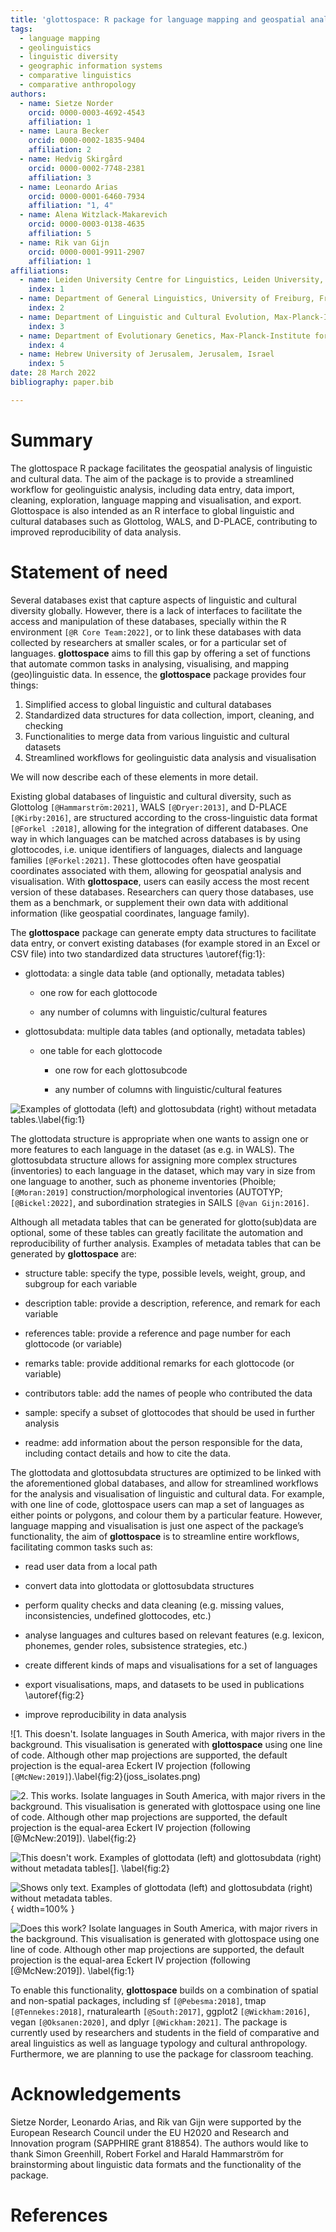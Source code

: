 ```yaml
---
title: 'glottospace: R package for language mapping and geospatial analysis of linguistic and cultural data'
tags:
  - language mapping
  - geolinguistics
  - linguistic diversity
  - geographic information systems
  - comparative linguistics
  - comparative anthropology
authors:
  - name: Sietze Norder
    orcid: 0000-0003-4692-4543
    affiliation: 1
  - name: Laura Becker
    orcid: 0000-0002-1835-9404
    affiliation: 2
  - name: Hedvig Skirgård
    orcid: 0000-0002-7748-2381
    affiliation: 3
  - name: Leonardo Arias
    orcid: 0000-0001-6460-7934
    affiliation: "1, 4"
  - name: Alena Witzlack-Makarevich
    orcid: 0000-0003-0138-4635 
    affiliation: 5
  - name: Rik van Gijn
    orcid: 0000-0001-9911-2907
    affiliation: 1
affiliations:
  - name: Leiden University Centre for Linguistics, Leiden University, Leiden, The Netherlands
    index: 1
  - name: Department of General Linguistics, University of Freiburg, Freiburg im Breisgau, Germany
    index: 2
  - name: Department of Linguistic and Cultural Evolution, Max-Planck-Institute for Evolutionary Anthropology, Leipzig, Germany
    index: 3
  - name: Department of Evolutionary Genetics, Max-Planck-Institute for Evolutionary Anthropology, Leipzig, Germany
    index: 4
  - name: Hebrew University of Jerusalem, Jerusalem, Israel
    index: 5
date: 28 March 2022
bibliography: paper.bib

---
```


# Summary

The glottospace R package facilitates the geospatial analysis of linguistic and cultural data. The aim of the package is to provide a streamlined workflow for geolinguistic analysis, including data entry, data import, cleaning, exploration, language mapping and visualisation, and export. Glottospace is also intended as an R interface to global linguistic and cultural databases such as Glottolog, WALS, and D-PLACE, contributing to improved reproducibility of data analysis.

# Statement of need

Several databases exist that capture aspects of linguistic and cultural diversity globally. However,  there is a lack of interfaces to facilitate the access and manipulation of these databases, specially within the R environment `[@R Core Team:2022]`, or to link these databases with data collected by researchers at smaller scales, or for a particular set of languages. **glottospace** aims to fill this gap by offering a set of functions that automate common tasks in analysing, visualising, and mapping (geo)linguistic data. In essence, the **glottospace** package provides four things: 

1.	Simplified access to global linguistic and cultural databases
1.	Standardized data structures for data collection, import, cleaning, and checking
1.	Functionalities to merge data from various linguistic and cultural datasets
1.	Streamlined workflows for geolinguistic data analysis and visualisation

We will now describe each of these elements in more detail.

Existing global databases of linguistic and cultural diversity, such as Glottolog `[@Hammarström:2021]`, WALS `[@Dryer:2013]`, and D-PLACE `[@Kirby:2016]`, are structured according to the cross-linguistic data format `[@Forkel :2018]`, allowing for the integration of different databases. One way in which languages can be matched across databases is by using glottocodes, i.e. unique identifiers of languages, dialects and language families `[@Forkel:2021]`. These glottocodes often have geospatial coordinates associated with them, allowing for geospatial analysis and visualisation. With **glottospace**, users can easily access the most recent version of these databases. Researchers can query those databases, use them as a benchmark, or supplement their own data with additional information (like geospatial coordinates, language family).  

The **glottospace** package can generate empty data structures to facilitate data entry, or convert existing databases (for example stored in an Excel or CSV file) into two standardized data structures \autoref{fig:1}: 

  - glottodata: a single data table (and optionally, metadata tables)
  
    - one row for each glottocode
    
    - any number of columns with linguistic/cultural features
    
  - glottosubdata: multiple data tables (and optionally, metadata tables)
  
    - one table for each glottocode
    
      - one row for each glottosubcode
      
      - any number of columns with linguistic/cultural features


![Examples of glottodata (left) and glottosubdata (right) without metadata tables.\label{fig:1}](joss_data.png)

The glottodata structure is appropriate when one wants to assign one or more features to each language in the dataset (as e.g. in WALS). The glottosubdata structure allows for assigning more complex structures (inventories) to each language in the dataset, which may vary in size from one language to another, such as phoneme inventories (Phoible;  `[@Moran:2019]` construction/morphological inventories (AUTOTYP; `[@Bickel:2022]`, and subordination strategies in SAILS `[@van Gijn:2016]`. 

Although all metadata tables that can be generated for glotto(sub)data are optional, some of these tables can greatly facilitate the automation and reproducibility of further analysis. Examples of metadata tables that can be generated by **glottospace** are:

  - structure table: specify the type, possible levels, weight, group, and subgroup for each variable
  
  - description table: provide a description, reference, and remark for each variable
  
  - references table: provide a reference and page number for each glottocode (or variable)
  
  - remarks table: provide additional remarks for each glottocode (or variable)
  
  - contributors table: add the names of people who contributed the data 
  
  - sample: specify a subset of glottocodes that should be used in further analysis
  
  - readme: add information about the person responsible for the data, including contact details and how to cite the data.
  

The glottodata and glottosubdata structures are optimized to be linked with the aforementioned global databases, and allow for streamlined workflows for the analysis and visualisation of linguistic and cultural data. For example, with one line of code, glottospace users can map a set of languages as either points or polygons, and colour them by a particular feature. However, language mapping and visualisation is just one aspect of the package’s functionality, the aim of **glottospace** is to streamline entire workflows, facilitating common tasks such as: 

  -	read user data from a local path
  
  -	convert data into glottodata or glottosubdata structures
  
  -	perform quality checks and data cleaning (e.g. missing values, inconsistencies, undefined glottocodes, etc.)
  
  -	analyse languages and cultures based on relevant features (e.g. lexicon, phonemes, gender roles, subsistence strategies, etc.)
  
  -	create different kinds of maps and visualisations for a set of languages
  
  -	export visualisations, maps, and datasets to be used in publications \autoref{fig:2}
  
  -	improve reproducibility in data analysis
  

![1. This doesn't. Isolate languages in South America, with major rivers in the background. This visualisation is generated with **glottospace** using one line of code. Although other map projections are supported, the default projection is the equal-area Eckert IV projection (following `[@McNew:2019]`).\label{fig:2}(joss_isolates.png)

![2. This works. Isolate languages in South America, with major rivers in the background. This visualisation is generated with **glottospace** using one line of code. Although other map projections are supported, the default projection is the equal-area Eckert IV projection (following `[@McNew:2019]`).  \label{fig:2}](joss_isolates.png)

![This doesn't work. Examples of glottodata (left) and glottosubdata (right) without metadata tables[].  \label{fig:2}](joss_data.png)

![Shows only text. Examples of glottodata (left) and glottosubdata (right) without metadata tables.](joss_data.png){ width=100% }

![Does this work? Isolate languages in South America, with major rivers in the background. This visualisation is generated with **glottospace** using one line of code. Although other map projections are supported, the default projection is the equal-area Eckert IV projection (following `[@McNew:2019]`).  \label{fig:1}](joss_data.png)
 
To enable this functionality, **glottospace** builds on a combination of spatial and non-spatial packages, including sf `[@Pebesma:2018]`, tmap `[@Tennekes:2018]`, rnaturalearth `[@South:2017]`, ggplot2 `[@Wickham:2016]`, vegan `[@Oksanen:2020]`, and dplyr `[@Wickham:2021]`. The package is currently used by researchers and students in the field of comparative and areal linguistics as well as language typology and cultural anthropology. Furthermore, we are planning to use the package for classroom teaching. 

# Acknowledgements
Sietze Norder, Leonardo Arias, and Rik van Gijn were supported by the European Research Council under the EU H2020 and Research and Innovation program (SAPPHIRE grant 818854). The authors would like to thank Simon Greenhill, Robert Forkel and Harald Hammarström for brainstorming about linguistic data formats and the functionality of the package. 

# References
